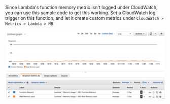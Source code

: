 Since Lambda's function memory metric isn't logged under CloudWatch, you can use this sample code to get this working. Set a CloudWatch log trigger on this function, and let it create custom metrics under ```CloudWatch > Metrics > Lambda > MB ```

![Lambda Metrics](/temp/images/AWSLambdaCloudWatchmetric.png)

